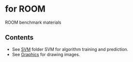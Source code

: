 # for ROOM
 ROOM benchmark materials

## Contents
- See [SVM](SVM) folder SVM for algorithm training and prediction.
- See [Graphics](Graphics) for drawing images.